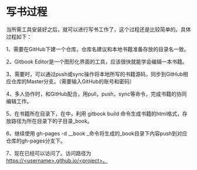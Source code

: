 # 写书过程

当所需工具安装好之后，就可以进行写书工作了，这个过程还是比较简单的。具体过程如下：

1、需要在GitHub下建一个仓库，仓库名建议和本地书籍准备存放的目录名一致。

2、Gitbook Editor是一个图形化界面的工具，应该很快就能学会编辑一本书籍。

3、需要时，可以通过push或sync操作将本地所写的书籍源码，同步到GitHub相应仓库的Master分支。（需要输入GitHub的账号和密码）

4、多人协作时，和GitHub配合，用pull，push，sync等命令，完成书籍的协同编辑工作。

5、在书籍所在目录下，在中，利用 gitbook  build 命令生成书籍的html格式，存放路径为所在目录下的子目录\_book。

6、继续使用 gh-pages -d \__book _命令将生成的\_book目录下内容push到对应仓库的gh-pages分支下。

7、现在已经可以访问了。访问路径为[https://&lt;username&gt;.github.io/&lt;project&gt;。](https://<username>.github.io/<project>。)

